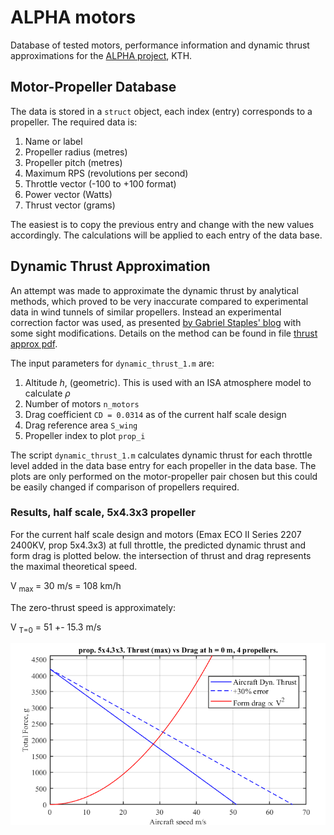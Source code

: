 # ALPHA motors 
Database of tested motors, performance information and dynamic thrust approximations for the [ALPHA project](https://www.kthaero.com/alpha), KTH.

## Motor-Propeller Database

The data is stored in a `struct` object, each index (entry) corresponds to a propeller. The required data is:

1. Name or label
2. Propeller radius (metres)
3. Propeller pitch (metres)
4. Maximum RPS (revolutions per second)
5. Throttle vector (-100 to +100 format)
6. Power vector (Watts)
7. Thrust vector (grams)

The easiest is to copy the previous entry and change with the new values accordingly. The calculations will be applied to each entry of the data base.

## Dynamic Thrust Approximation

An attempt was made to approximate the dynamic thrust by analytical methods, which proved to be very inaccurate compared to experimental data in wind tunnels of similar propellers. Instead an experimental correction factor was used, as presented [by Gabriel Staples' blog](https://www.flitetest.com/articles/propeller-static-dynamic-thrust-calculation) with some sight modifications. Details on the method can be found in file [thrust approx pdf](thrust_approx.pdf).

The input parameters for `dynamic_thrust_1.m` are:

1. Altitude $h$, (geometric). This is used with an ISA atmosphere model to calculate $\rho$
2. Number of motors `n_motors`
3. Drag coefficient `CD = 0.0314` as of the current half scale design
4. Drag reference area `S_wing`
5. Propeller index to plot `prop_i`

The script `dynamic_thrust_1.m` calculates dynamic thrust for each throttle level added in the data base entry for each propeller in the data base. The plots are only performed on the motor-propeller pair chosen but this could be easily changed if comparison of propellers required.

### Results, half scale, 5x4.3x3 propeller

For the current half scale design and motors (Emax ECO II Series 2207 2400KV, prop 5x4.3x3) at full throttle, the predicted dynamic thrust and form drag is plotted below. the intersection of thrust and drag represents the maximal theoretical speed.

V <sub> max </sub> = 30 m/s = 108 km/h

The zero-thrust speed is approximately:

V <sub>T=0</sub> = 51 +- 15.3 m/s

![thrust vs drag](images/dynamic_thrust.png)
